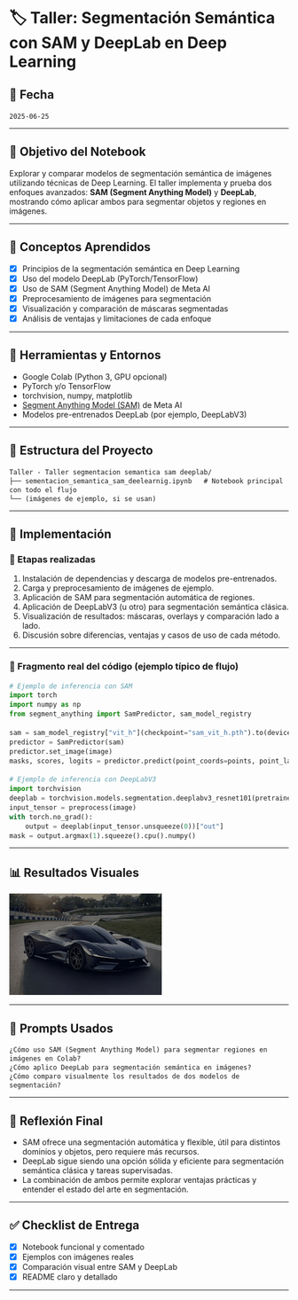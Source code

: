 # 🏷️ Taller: Segmentación Semántica con SAM y DeepLab en Deep Learning

## 📅 Fecha
`2025-06-25`

---

## 🎯 Objetivo del Notebook

Explorar y comparar modelos de segmentación semántica de imágenes utilizando técnicas de Deep Learning. El taller implementa y prueba dos enfoques avanzados: **SAM (Segment Anything Model)** y **DeepLab**, mostrando cómo aplicar ambos para segmentar objetos y regiones en imágenes.

---

## 🧠 Conceptos Aprendidos

- [x] Principios de la segmentación semántica en Deep Learning
- [x] Uso del modelo DeepLab (PyTorch/TensorFlow)
- [x] Uso de SAM (Segment Anything Model) de Meta AI
- [x] Preprocesamiento de imágenes para segmentación
- [x] Visualización y comparación de máscaras segmentadas
- [x] Análisis de ventajas y limitaciones de cada enfoque

---

## 🔧 Herramientas y Entornos

- Google Colab (Python 3, GPU opcional)
- PyTorch y/o TensorFlow
- torchvision, numpy, matplotlib
- [Segment Anything Model (SAM)](https://github.com/facebookresearch/segment-anything) de Meta AI
- Modelos pre-entrenados DeepLab (por ejemplo, DeepLabV3)

---

## 📁 Estructura del Proyecto

```
Taller - Taller segmentacion semantica sam deeplab/
├── sementacion_semantica_sam_deelearnig.ipynb   # Notebook principal con todo el flujo
└── (imágenes de ejemplo, si se usan)
```

---

## 🧪 Implementación

### 🔹 Etapas realizadas

1. Instalación de dependencias y descarga de modelos pre-entrenados.
2. Carga y preprocesamiento de imágenes de ejemplo.
3. Aplicación de SAM para segmentación automática de regiones.
4. Aplicación de DeepLabV3 (u otro) para segmentación semántica clásica.
5. Visualización de resultados: máscaras, overlays y comparación lado a lado.
6. Discusión sobre diferencias, ventajas y casos de uso de cada método.

---

### 🔹 Fragmento real del código (ejemplo típico de flujo)

```python
# Ejemplo de inferencia con SAM
import torch
import numpy as np
from segment_anything import SamPredictor, sam_model_registry

sam = sam_model_registry["vit_h"](checkpoint="sam_vit_h.pth").to(device)
predictor = SamPredictor(sam)
predictor.set_image(image)
masks, scores, logits = predictor.predict(point_coords=points, point_labels=labels)

# Ejemplo de inferencia con DeepLabV3
import torchvision
deeplab = torchvision.models.segmentation.deeplabv3_resnet101(pretrained=True).eval()
input_tensor = preprocess(image)
with torch.no_grad():
    output = deeplab(input_tensor.unsqueeze(0))["out"]
mask = output.argmax(1).squeeze().cpu().numpy()
```

---

## 📊 Resultados Visuales

![imag](masks_animation.gif)

---

## 🧩 Prompts Usados

```text
¿Cómo uso SAM (Segment Anything Model) para segmentar regiones en imágenes en Colab?
¿Cómo aplico DeepLab para segmentación semántica en imágenes?
¿Cómo comparo visualmente los resultados de dos modelos de segmentación?
```

---

## 💬 Reflexión Final

- SAM ofrece una segmentación automática y flexible, útil para distintos dominios y objetos, pero requiere más recursos.
- DeepLab sigue siendo una opción sólida y eficiente para segmentación semántica clásica y tareas supervisadas.
- La combinación de ambos permite explorar ventajas prácticas y entender el estado del arte en segmentación.

---

## ✅ Checklist de Entrega

- [x] Notebook funcional y comentado
- [x] Ejemplos con imágenes reales
- [x] Comparación visual entre SAM y DeepLab
- [x] README claro y detallado

---
